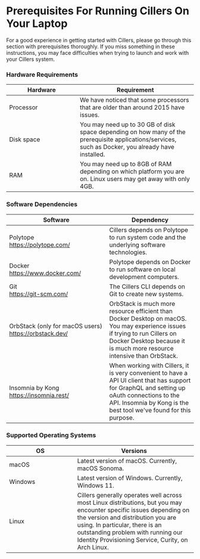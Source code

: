 # Prerequisites For Running Cillers On Your Laptop

For a good experience in getting started with Cillers, please go through this section with prerequisites thoroughly. If you miss something in these instructions, you may face difficulties when trying to launch and work with your Cillers system.&#x20;

### Hardware Requirements

<table><thead><tr><th width="174">Hardware</th><th>Requirement</th></tr></thead><tbody><tr><td>Processor</td><td>We have noticed that some processors that are older than around 2015  have issues. </td></tr><tr><td>Disk space</td><td>You may need up to 30 GB of disk space depending on how many of the prerequisite applications/services, such as Docker, you already have installed. </td></tr><tr><td>RAM</td><td>You may need up to 8GB of RAM depending on which platform you are on. Linux users may get away with only 4GB. </td></tr></tbody></table>

### Software Dependencies

<table><thead><tr><th width="253">Software</th><th>Dependency</th></tr></thead><tbody><tr><td>Polytope<br><a href="https://polytope.com/">https://polytope.com/</a></td><td>Cillers depends on Polytope to run system code and the underlying software technologies. </td></tr><tr><td>Docker<br><a href="https://www.docker.com/">https://www.docker.com/</a></td><td>Polytope depends on Docker to run software on local development computers.</td></tr><tr><td>Git<br><a href="https://git-scm.com/">https://git-scm.com/</a></td><td>The Cillers CLI depends on Git to create new systems.</td></tr><tr><td>OrbStack (only for macOS users)<br><a href="https://orbstack.dev/">https://orbstack.dev/</a></td><td>OrbStack is much more resource efficient than Docker Desktop on macOS. You may experience issues if trying to run Cillers on Docker Desktop because it is much more resource intensive than OrbStack.</td></tr><tr><td>Insomnia by Kong<br><a href="https://insomnia.rest/">https://insomnia.rest/</a></td><td>When working with Cillers, it is very convenient to have a API UI client that has support for GraphQL and setting up oAuth connections to the API. Insomnia by Kong is the best tool we've found for this purpose.</td></tr></tbody></table>

### Supported Operating Systems

<table><thead><tr><th width="167">OS</th><th>Versions</th></tr></thead><tbody><tr><td>macOS</td><td>Latest version of macOS. Currently, macOS Sonoma. </td></tr><tr><td>Windows</td><td>Latest version of Windows. Currently, Windows 11. </td></tr><tr><td>Linux</td><td>Cillers generally operates well across most Linux distributions, but you may encounter specific issues depending on the version and distribution you are using. In particular, there is an outstanding problem with running our Identity Provisioning Service, Curity, on Arch Linux. </td></tr></tbody></table>

